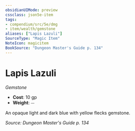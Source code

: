 ```yaml
---
obsidianUIMode: preview
cssclass: json5e-item
tags:
- compendium/src/5e/dmg
- item/wealth/gemstone
aliases: ["Lapis Lazuli"]
SourceType: "Magic Item"
NoteIcon: magicitem
BookSource: "Dungeon Master's Guide p. 134"
---
```

# Lapis Lazuli
*Gemstone*  

- **Cost**: 10 gp
- **Weight**: ⏤

An opaque light and dark blue with yellow flecks gemstone.

*Source: Dungeon Master's Guide p. 134*